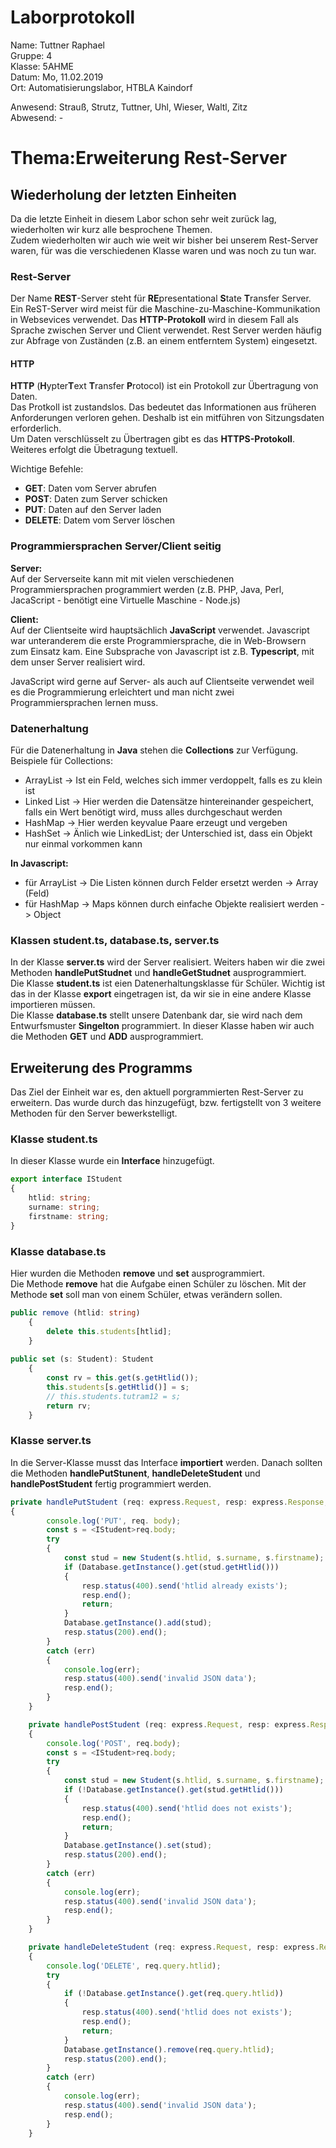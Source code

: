 # Laborprotokoll  
Name: Tuttner Raphael  
Gruppe: 4  
Klasse: 5AHME  
Datum: Mo, 11.02.2019  
Ort: Automatisierungslabor, HTBLA Kaindorf  

Anwesend: Strauß, Strutz, Tuttner, Uhl, Wieser, Waltl, Zitz  
Abwesend: -

# Thema:Erweiterung Rest-Server  

## Wiederholung der letzten Einheiten  
Da die letzte Einheit in diesem Labor schon sehr weit zurück lag, wiederholten wir kurz alle besprochene Themen.  
Zudem wiederholten wir auch wie weit wir bisher bei unserem Rest-Server waren, für was die verschiedenen Klasse waren und was noch zu tun war.  
  
### Rest-Server  
Der Name **REST**-Server steht für **RE**presentational **S**tate **T**ransfer Server. Ein ReST-Server wird meist für die Maschine-zu-Maschine-Kommunikation in Websevices verwendet. Das **HTTP-Protokoll** wird in diesem Fall als Sprache zwischen Server und Client verwendet. Rest Server werden häufig zur Abfrage von Zuständen (z.B. an einem entferntem System) eingesetzt.  
  
#### HTTP 
**HTTP** (**H**ypter**T**ext **T**ransfer **P**rotocol) ist ein Protokoll zur Übertragung von Daten.  
Das Protkoll ist zustandslos. Das bedeutet das Informationen aus früheren Anforderungen verloren gehen. Deshalb ist ein mitführen von Sitzungsdaten erforderlich.  
Um Daten verschlüsselt zu Übertragen gibt es das **HTTPS-Protokoll**. Weiteres erfolgt die Übetragung textuell. 
  
Wichtige Befehle:  
* **GET**:     Daten vom Server abrufen    
* **POST**:    Daten zum Server schicken   
* **PUT**:     Daten auf den Server laden  
* **DELETE**:  Datem vom Server löschen    

### Programmiersprachen Server/Client seitig  
**Server:**  
Auf der Serverseite kann mit mit vielen verschiedenen Programmiersprachen programmiert werden (z.B. PHP, Java, Perl, JacaScript - benötigt eine Virtuelle Maschine - Node.js)  

**Client:**  
Auf der Clientseite wird hauptsächlich **JavaScript** verwendet. Javascript war unteranderem die erste Programmiersprache, die in Web-Browsern zum Einsatz kam. Eine Subsprache von Javascript ist z.B. **Typescript**, mit dem unser Server realisiert wird.  
  
JavaScript wird gerne auf Server- als auch auf Clientseite verwendet weil es die Programmierung erleichtert und man nicht zwei Programmiersprachen lernen muss.
  
### Datenerhaltung   
Für die Datenerhaltung in **Java** stehen die **Collections** zur Verfügung.  
Beispiele für Collections:  
* ArrayList     -> Ist ein Feld, welches sich immer verdoppelt, falls es  zu klein ist
* Linked List   -> Hier werden die Datensätze hintereinander gespeichert, falls ein Wert benötigt wird, muss alles durchgeschaut      werden
* HashMap       -> Hier werden keyvalue Paare erzeugt und vergeben
* HashSet       -> Änlich wie LinkedList; der Unterschied ist, dass ein Objekt nur einmal vorkommen kann  

**In Javascript:**  
* für ArrayList -> Die Listen können durch Felder ersetzt werden        -> Array (Feld)
* für HashMap   -> Maps können durch einfache Objekte realisiert werden -> Object  

### Klassen student.ts, database.ts, server.ts
In der Klasse **server.ts** wird der Server realisiert. Weiters haben wir die zwei Methoden **handlePutStudnet** und **handleGetStudnet** ausprogrammiert.  
Die Klasse **student.ts** ist eien Datenerhaltungsklasse für Schüler. Wichtig ist das in der Klasse **export** eingetragen ist, da wir sie in eine andere Klasse importieren müssen.  
Die Klasse **database.ts** stellt unsere Datenbank dar, sie wird nach dem Entwurfsmuster **Singelton** programmiert. In dieser Klasse haben wir auch die Methoden **GET** und **ADD** ausprogrammiert.  
  
## Erweiterung des Programms  
Das Ziel der Einheit war es, den aktuell porgrammierten Rest-Server zu erweitern. Das wurde durch das hinzugefügt, bzw. fertigstellt von 3 weitere Methoden für den Server bewerkstelligt.  
  
### Klasse student.ts  
In dieser Klasse wurde ein **Interface** hinzugefügt.  

``` typescript
export interface IStudent
{
    htlid: string;
    surname: string;
    firstname: string;
}
```
### Klasse database.ts  
Hier wurden die Methoden **remove** und **set** ausprogrammiert.  
Die Methode **remove** hat die Aufgabe einen Schüler zu löschen. 
Mit der Methode **set** soll man von einem Schüler, etwas verändern sollen.  
``` typescript
public remove (htlid: string)
    {
        delete this.students[htlid];
    }
    
public set (s: Student): Student
    {
        const rv = this.get(s.getHtlid());
        this.students[s.getHtlid()] = s;
        // this.students.tutram12 = s;
        return rv;
    }

```  

### Klasse server.ts  
In die Server-Klasse musst das Interface **importiert** werden. Danach sollten die Methoden **handlePutStunent**, **handleDeleteStudent** und **handlePostStudent** fertig programmiert werden.  
``` typescript
private handlePutStudent (req: express.Request, resp: express.Response, next: express.NextFunction)
{
        console.log('PUT', req. body);
        const s = <IStudent>req.body;
        try
        {
            const stud = new Student(s.htlid, s.surname, s.firstname);
            if (Database.getInstance().get(stud.getHtlid()))
            {
                resp.status(400).send('htlid already exists');
                resp.end();
                return;
            }
            Database.getInstance().add(stud);
            resp.status(200).end();
        }
        catch (err)
        {
            console.log(err);
            resp.status(400).send('invalid JSON data');
            resp.end();
        }
    }

    private handlePostStudent (req: express.Request, resp: express.Response, next: express.NextFunction)
    {
        console.log('POST', req.body);
        const s = <IStudent>req.body;
        try
        {
            const stud = new Student(s.htlid, s.surname, s.firstname);
            if (!Database.getInstance().get(stud.getHtlid()))
            {
                resp.status(400).send('htlid does not exists');
                resp.end();
                return;
            }
            Database.getInstance().set(stud);
            resp.status(200).end();
        }
        catch (err)
        {
            console.log(err);
            resp.status(400).send('invalid JSON data');
            resp.end();
        }
    }

    private handleDeleteStudent (req: express.Request, resp: express.Response, next: express.NextFunction)
    {
        console.log('DELETE', req.query.htlid);
        try
        {
            if (!Database.getInstance().get(req.query.htlid))
            {
                resp.status(400).send('htlid does not exists');
                resp.end();
                return;
            }
            Database.getInstance().remove(req.query.htlid);
            resp.status(200).end();
        }
        catch (err)
        {
            console.log(err);
            resp.status(400).send('invalid JSON data');
            resp.end();
        }
    }
```

